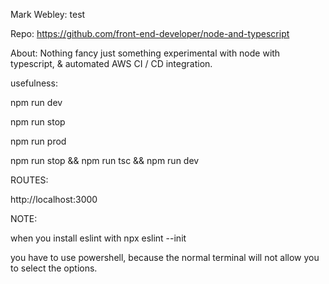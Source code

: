 Mark Webley: test

Repo: https://github.com/front-end-developer/node-and-typescript

About:
Nothing fancy just something experimental with node with typescript, & automated AWS CI / CD integration.

usefulness:

npm run dev

npm run stop

npm run prod

npm run stop && npm run tsc && npm run dev


ROUTES:

http://localhost:3000


NOTE:

when you install eslint with npx eslint --init

you have to use powershell, because the normal terminal will not allow you to select the options.
